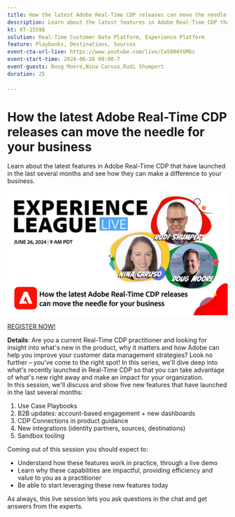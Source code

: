 ```yaml
---
title: How the latest Adobe Real-Time CDP releases can move the needle for your business
description: Learn about the latest features in Adobe Real-Time CDP that have launched in the last several months and see how they can make a difference to your business.
kt: KT-15598
solution: Real-Time Customer Data Platform, Experience Platform
feature: Playbooks, Destinations, Sources
event-cta-url-live: https://www.youtube.com/live/Cw5004YGMbc
event-start-time: 2024-06-26 09:00-7
event-guests: Doug Moore,Nina Caruso,Rudi Shumpert
duration: 25

---
```

# How the latest Adobe Real-Time CDP releases can move the needle for your business 
Learn about the latest features in Adobe Real-Time CDP that have launched in the last several months and see how they can make a difference to your business.

[![ExL LIVE Jan 17 2024](assets/WebBanner-June26-2024.jpg)](https://engage.adobe.com/ExpLeagueLive-240626.html)

[REGISTER NOW!](https://engage.adobe.com/ExpLeagueLive-240626.html)

**Details**: Are you a current Real-Time CDP practitioner and looking for insight into what's new in the product, why it matters and how Adobe can help you improve your customer data management strategies? Look no further – you've come to the right spot! In this series, we'll dive deep into what's recently launched in Real-Time CDP so that you can take advantage of what's new right away and make an impact for your organization.  
In this session, we'll discuss and show five new features that have launched in the last several months:

1. Use Case Playbooks
1. B2B updates: account-based engagement + new dashboards
1. CDP Connections in product guidance
1. New integrations (identity partners, sources, destinations)
1. Sandbox tooling

Coming out of this session you should expect to:
 
* Understand how these features work in practice, through a live demo 
* Learn why these capabilities are impactful, providing efficiency and value to you as a practitioner 
* Be able to start leveraging these new features today 

As always, this live session lets you ask questions in the chat and get answers from the experts.

